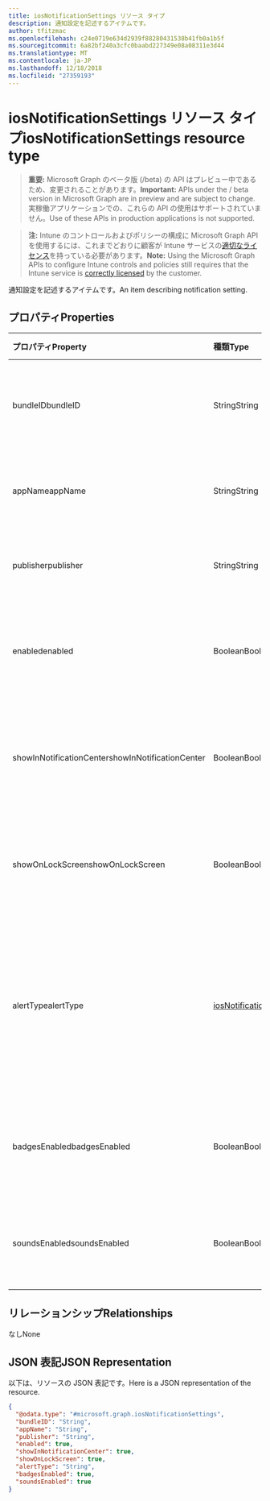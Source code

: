 ```yaml
---
title: iosNotificationSettings リソース タイプ
description: 通知設定を記述するアイテムです。
author: tfitzmac
ms.openlocfilehash: c24e0719e634d2939f88280431538b41fb0a1b5f
ms.sourcegitcommit: 6a82bf240a3cfc0baabd227349e08a08311e3d44
ms.translationtype: MT
ms.contentlocale: ja-JP
ms.lasthandoff: 12/18/2018
ms.locfileid: "27359193"
---
```

# <a name="iosnotificationsettings-resource-type"></a><span data-ttu-id="7a4cf-103">iosNotificationSettings リソース タイプ</span><span class="sxs-lookup"><span data-stu-id="7a4cf-103">iosNotificationSettings resource type</span></span>

> <span data-ttu-id="7a4cf-104">**重要:** Microsoft Graph のベータ版 (/beta) の API はプレビュー中であるため、変更されることがあります。</span><span class="sxs-lookup"><span data-stu-id="7a4cf-104">**Important:** APIs under the / beta version in Microsoft Graph are in preview and are subject to change.</span></span> <span data-ttu-id="7a4cf-105">実稼働アプリケーションでの、これらの API の使用はサポートされていません。</span><span class="sxs-lookup"><span data-stu-id="7a4cf-105">Use of these APIs in production applications is not supported.</span></span>

> <span data-ttu-id="7a4cf-106">**注:** Intune のコントロールおよびポリシーの構成に Microsoft Graph API を使用するには、これまでどおりに顧客が Intune サービスの[適切なライセンス](https://go.microsoft.com/fwlink/?linkid=839381)を持っている必要があります。</span><span class="sxs-lookup"><span data-stu-id="7a4cf-106">**Note:** Using the Microsoft Graph APIs to configure Intune controls and policies still requires that the Intune service is [correctly licensed](https://go.microsoft.com/fwlink/?linkid=839381) by the customer.</span></span>

<span data-ttu-id="7a4cf-107">通知設定を記述するアイテムです。</span><span class="sxs-lookup"><span data-stu-id="7a4cf-107">An item describing notification setting.</span></span>
## <a name="properties"></a><span data-ttu-id="7a4cf-108">プロパティ</span><span class="sxs-lookup"><span data-stu-id="7a4cf-108">Properties</span></span>
|<span data-ttu-id="7a4cf-109">プロパティ</span><span class="sxs-lookup"><span data-stu-id="7a4cf-109">Property</span></span>|<span data-ttu-id="7a4cf-110">種類</span><span class="sxs-lookup"><span data-stu-id="7a4cf-110">Type</span></span>|<span data-ttu-id="7a4cf-111">説明</span><span class="sxs-lookup"><span data-stu-id="7a4cf-111">Description</span></span>|
|:---|:---|:---|
|<span data-ttu-id="7a4cf-112">bundleID</span><span class="sxs-lookup"><span data-stu-id="7a4cf-112">bundleID</span></span>|<span data-ttu-id="7a4cf-113">String</span><span class="sxs-lookup"><span data-stu-id="7a4cf-113">String</span></span>|<span data-ttu-id="7a4cf-114">これらの通知設定を適用するアプリのバンドル ID。</span><span class="sxs-lookup"><span data-stu-id="7a4cf-114">Bundle id of app to which to apply these notification settings.</span></span>|
|<span data-ttu-id="7a4cf-115">appName</span><span class="sxs-lookup"><span data-stu-id="7a4cf-115">appName</span></span>|<span data-ttu-id="7a4cf-116">String</span><span class="sxs-lookup"><span data-stu-id="7a4cf-116">String</span></span>|<span data-ttu-id="7a4cf-117">bundleID に関連するアプリケーション名。</span><span class="sxs-lookup"><span data-stu-id="7a4cf-117">Application name to be associated with the bundleID.</span></span>|
|<span data-ttu-id="7a4cf-118">publisher</span><span class="sxs-lookup"><span data-stu-id="7a4cf-118">publisher</span></span>|<span data-ttu-id="7a4cf-119">String</span><span class="sxs-lookup"><span data-stu-id="7a4cf-119">String</span></span>|<span data-ttu-id="7a4cf-120">bundleID に関連するパブリッシャー。</span><span class="sxs-lookup"><span data-stu-id="7a4cf-120">Publisher to be associated with the bundleID.</span></span>|
|<span data-ttu-id="7a4cf-121">enabled</span><span class="sxs-lookup"><span data-stu-id="7a4cf-121">enabled</span></span>|<span data-ttu-id="7a4cf-122">Boolean</span><span class="sxs-lookup"><span data-stu-id="7a4cf-122">Boolean</span></span>|<span data-ttu-id="7a4cf-123">通知がこのアプリで許可されているかどうかを示します。</span><span class="sxs-lookup"><span data-stu-id="7a4cf-123">Indicates whether notifications are allowed for this app.</span></span>|
|<span data-ttu-id="7a4cf-124">showInNotificationCenter</span><span class="sxs-lookup"><span data-stu-id="7a4cf-124">showInNotificationCenter</span></span>|<span data-ttu-id="7a4cf-125">Boolean</span><span class="sxs-lookup"><span data-stu-id="7a4cf-125">Boolean</span></span>|<span data-ttu-id="7a4cf-126">通知センターに通知を表示できるかどうかを示します。</span><span class="sxs-lookup"><span data-stu-id="7a4cf-126">Indicates whether notifications can be shown in notification center.</span></span>|
|<span data-ttu-id="7a4cf-127">showOnLockScreen</span><span class="sxs-lookup"><span data-stu-id="7a4cf-127">showOnLockScreen</span></span>|<span data-ttu-id="7a4cf-128">Boolean</span><span class="sxs-lookup"><span data-stu-id="7a4cf-128">Boolean</span></span>|<span data-ttu-id="7a4cf-129">ロック画面に通知を表示できるかどうかを示します。</span><span class="sxs-lookup"><span data-stu-id="7a4cf-129">Indicates whether notifications can be shown on the lock screen.</span></span>|
|<span data-ttu-id="7a4cf-130">alertType</span><span class="sxs-lookup"><span data-stu-id="7a4cf-130">alertType</span></span>|[<span data-ttu-id="7a4cf-131">iosNotificationAlertType</span><span class="sxs-lookup"><span data-stu-id="7a4cf-131">iosNotificationAlertType</span></span>](../resources/intune-deviceconfig-iosnotificationalerttype.md)|<span data-ttu-id="7a4cf-132">このアプリの通知用の警告の種類を示します。</span><span class="sxs-lookup"><span data-stu-id="7a4cf-132">Indicates the type of alert for notifications for this app.</span></span> <span data-ttu-id="7a4cf-133">可能な値は、`deviceDefault`、`banner`、`modal`、`none` です。</span><span class="sxs-lookup"><span data-stu-id="7a4cf-133">Possible values are: `deviceDefault`, `banner`, `modal`, `none`.</span></span>|
|<span data-ttu-id="7a4cf-134">badgesEnabled</span><span class="sxs-lookup"><span data-stu-id="7a4cf-134">badgesEnabled</span></span>|<span data-ttu-id="7a4cf-135">Boolean</span><span class="sxs-lookup"><span data-stu-id="7a4cf-135">Boolean</span></span>|<span data-ttu-id="7a4cf-136">バッジがこのアプリで許可されているかどうかを示します。</span><span class="sxs-lookup"><span data-stu-id="7a4cf-136">Indicates whether badges are allowed for this app.</span></span>|
|<span data-ttu-id="7a4cf-137">soundsEnabled</span><span class="sxs-lookup"><span data-stu-id="7a4cf-137">soundsEnabled</span></span>|<span data-ttu-id="7a4cf-138">Boolean</span><span class="sxs-lookup"><span data-stu-id="7a4cf-138">Boolean</span></span>|<span data-ttu-id="7a4cf-139">サウンドがこのアプリで許可されているかどうかを示します。</span><span class="sxs-lookup"><span data-stu-id="7a4cf-139">Indicates whether sounds are allowed for this app.</span></span>|

## <a name="relationships"></a><span data-ttu-id="7a4cf-140">リレーションシップ</span><span class="sxs-lookup"><span data-stu-id="7a4cf-140">Relationships</span></span>
<span data-ttu-id="7a4cf-141">なし</span><span class="sxs-lookup"><span data-stu-id="7a4cf-141">None</span></span>
## <a name="json-representation"></a><span data-ttu-id="7a4cf-142">JSON 表記</span><span class="sxs-lookup"><span data-stu-id="7a4cf-142">JSON Representation</span></span>
<span data-ttu-id="7a4cf-143">以下は、リソースの JSON 表記です。</span><span class="sxs-lookup"><span data-stu-id="7a4cf-143">Here is a JSON representation of the resource.</span></span>
<!-- {
  "blockType": "resource",
  "@odata.type": "microsoft.graph.iosNotificationSettings"
}
-->
``` json
{
  "@odata.type": "#microsoft.graph.iosNotificationSettings",
  "bundleID": "String",
  "appName": "String",
  "publisher": "String",
  "enabled": true,
  "showInNotificationCenter": true,
  "showOnLockScreen": true,
  "alertType": "String",
  "badgesEnabled": true,
  "soundsEnabled": true
}
```





